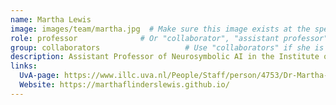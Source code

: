 ```yaml
---
name: Martha Lewis
image: images/team/martha.jpg  # Make sure this image exists at the specified path
role: professor              # Or "collaborator", "assistant professor", etc.
group: collaborators                   # Use "collaborators" if she is a collaborator
description: Assistant Professor of Neurosymbolic AI in the Institute of Logic, Language, and Computation, University of Amsterdam.
links:
  UvA-page: https://www.illc.uva.nl/People/Staff/person/4753/Dr-Martha-Lewis
  Website: https://marthaflinderslewis.github.io/
---
```

